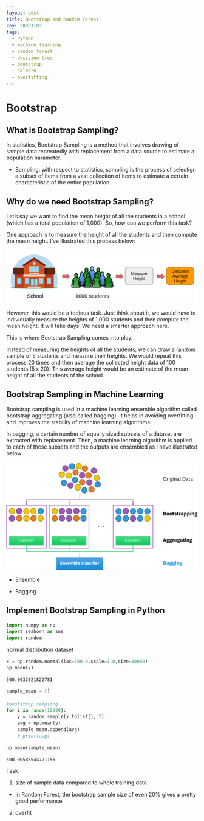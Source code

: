 ```yaml
---
layout: post
title: Bootstrap and Random Forest
key: 20201103
tags:
  - Python
  - machine learning
  - random forest
  - decision tree
  - bootstrap
  - sklearn
  - overfitting
---
```


# Bootstrap

## What is Bootstrap Sampling?

In statistics, Bootstrap Sampling is a method that involves drawing of sample data repreatedly with replacement from a data source to estimate a population parameter.

* Sampling: with respect to statistics, sampling is the process of selectign a subset of items from a vast collection of items to estimate a certain characteristic of the entire population.


## Why do we need Bootstrap Sampling?

Let’s say we want to find the mean height of all the students in a school (which has a total population of 1,000). So, how can we perform this task?

One approach is to measure the height of all the students and then compute the mean height. I’ve illustrated this process below:

![bootstrap_demp](https://raw.githubusercontent.com/hadleyhzy34/machine_learning/master/random_forest/source/bootstrap_demo.png)

However, this would be a tedious task. Just think about it, we would have to individually measure the heights of 1,000 students and then compute the mean height. It will take days! We need a smarter approach here.

This is where Bootstrap Sampling comes into play.

Instead of measuring the heights of all the students, we can draw a random sample of 5 students and measure their heights. We would repeat this process 20 times and then average the collected height data of 100 students (5 x 20). This average height would be an estimate of the mean height of all the students of the school.


## Bootstrap Sampling in Machine Learning

Bootstrap sampling is used in a machine learning ensemble algorithm called bootstrap aggregating (also called bagging). It helps in avoiding overfitting and improves the stability of machine learning algorithms.

In bagging, a certain number of equally sized subsets of a dataset are extracted with replacement. Then, a machine learning algorithm is applied to each of these subsets and the outputs are ensembled as I have illustrated below:

![ensemble_bagging](https://raw.githubusercontent.com/hadleyhzy34/machine_learning/master/random_forest/source/Ensemble_Bagging.svg)

* Ensemble

* Bagging

## Implement Bootstrap Sampling in Python

```python
import numpy as np
import seaborn as sns
import random
```

normal distribution dataset


```python
x = np.random.normal(loc=500.0,scale=1.0,size=10000)
np.mean(x)
```




    500.0033021822781




```python
sample_mean = []

#bootstrap sampling
for i in range(10000):
    y = random.sample(x.tolist(), 5)
    avg = np.mean(y)
    sample_mean.append(avg)
    # print(avg)
```


```python
np.mean(sample_mean)
```




    500.00585544721156


Task:
1. size of sample data compared to whole training data

* In Random Forest, the bootstrap sample size of even 20% gives a pretty good performance

2. overfit




